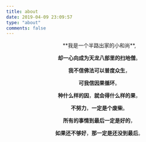```yaml
---
title: about
date: 2019-04-09 23:09:57
type: "about"
comments: false
---
```





<center>
**我是一个半路出家的小和尚**,

**却一心向成为天龙八部里的扫地僧**。

**我不信佛法可以普度众生**，

**可我信因果循环**。

**种什么样的因**，**就会得什么样的果**，

**不努力**，**一定是个废柴**。

**所有的事情到最后一定是好的**，

**如果还不够好**，**那一定是还没到最后**。

</center>